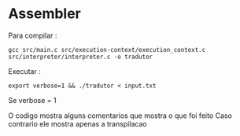 # Assembler



Para compilar :

```
gcc src/main.c src/execution-context/execution_context.c src/interpreter/interpreter.c -o tradutor
```

Executar :

```
export verbose=1 && ./tradutor < input.txt
```

Se verbose = 1

O codigo mostra alguns comentarios que mostra o que foi feito
Caso contrario ele mostra apenas a transpilacao